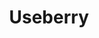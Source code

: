 ---
name: useberry
host: useberry.com
origin: https://useberry.com
pathname: /
search: ''
href: https://useberry.com/
title: Useberry
ogTitle: Useberry
twitterTitle: ''
description: User testing feedback & rich insights in minutes, not months!
ogDescription: User testing feedback & rich insights in minutes, not months!
image: https://www.useberry.com/wp-content/uploads/2022/04/Share-Screen-Updated-1.png
ogImage: https://www.useberry.com/wp-content/uploads/2022/04/Share-Screen-Updated-1.png
twitterImage: ''
keywords: ''

---